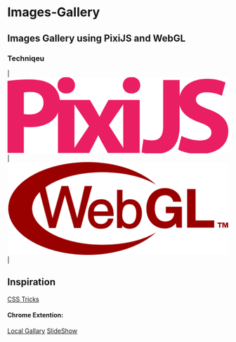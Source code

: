 # Images-Gallery
Images Gallery using PixiJS and WebGL
---
### Techniqeu
| ![PixiJS](https://github.com/circusdirem/Images-Gallery/blob/master/.repofiles/icons/Pixijs.svg?raw=true) | ![WebGl](https://github.com/circusdirem/Images-Gallery/blob/master/.repofiles/icons/WebGl.svg?raw=true) |

## Inspiration

[CSS Tricks](https://css-tricks.com/building-an-images-gallery-using-pixijs-and-webgl/)

#### Chrome Extention:
[Local Gallary](https://chrome.google.com/webstore/detail/localgalleryviewerextensi/opheklanmaieaeneebdohfpbjkhcgilk)
[SlideShow](https://chrome.google.com/webstore/detail/slideshow/dhfkiofcnkapfpcpcpaindoikmimefnc)
